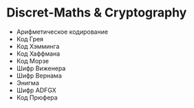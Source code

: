 # Discret-Maths & Сryptography

- Арифметическое кодирование
- Код Грея
- Код Хэмминга
- Код Хаффмана
- Код Морзе
- Шифр Виженера
- Шифр Вернама
- Энигма
- Шифр ADFGX
- Код Прюфера
